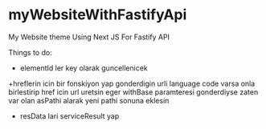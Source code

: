 # myWebsiteWithFastifyApi
My Website theme Using Next JS For Fastify API


Things to do:
- elementId ler key olarak guncellenicek

+hreflerin icin bir fonskiyon yap gonderdigin urli language code varsa onla birlestirip href icin url uretsin eger withBase paramteresi gonderdiyse zaten var olan asPathi alarak yeni pathi sonuna eklesin
+ resData lari serviceResult yap
